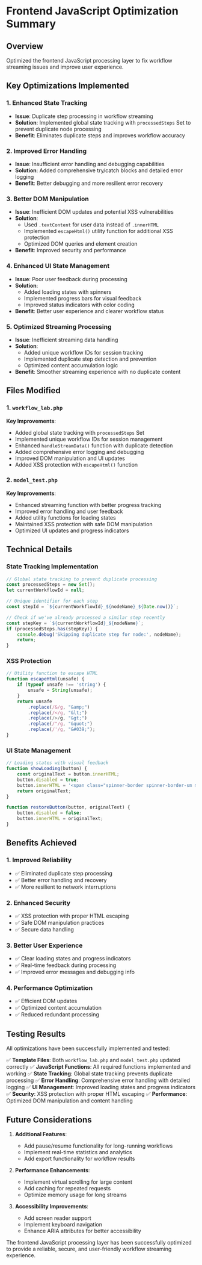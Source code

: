 # Frontend JavaScript Optimization Summary

## Overview
Optimized the frontend JavaScript processing layer to fix workflow streaming issues and improve user experience.

## Key Optimizations Implemented

### 1. Enhanced State Tracking
- **Issue**: Duplicate step processing in workflow streaming
- **Solution**: Implemented global state tracking with `processedSteps` Set to prevent duplicate node processing
- **Benefit**: Eliminates duplicate steps and improves workflow accuracy

### 2. Improved Error Handling
- **Issue**: Insufficient error handling and debugging capabilities
- **Solution**: Added comprehensive try/catch blocks and detailed error logging
- **Benefit**: Better debugging and more resilient error recovery

### 3. Better DOM Manipulation
- **Issue**: Inefficient DOM updates and potential XSS vulnerabilities
- **Solution**: 
  - Used `.textContent` for user data instead of `.innerHTML`
  - Implemented `escapeHtml()` utility function for additional XSS protection
  - Optimized DOM queries and element creation
- **Benefit**: Improved security and performance

### 4. Enhanced UI State Management
- **Issue**: Poor user feedback during processing
- **Solution**:
  - Added loading states with spinners
  - Implemented progress bars for visual feedback
  - Improved status indicators with color coding
- **Benefit**: Better user experience and clearer workflow status

### 5. Optimized Streaming Processing
- **Issue**: Inefficient streaming data handling
- **Solution**:
  - Added unique workflow IDs for session tracking
  - Implemented duplicate step detection and prevention
  - Optimized content accumulation logic
- **Benefit**: Smoother streaming experience with no duplicate content

## Files Modified

### 1. `workflow_lab.php`
**Key Improvements**:
- Added global state tracking with `processedSteps` Set
- Implemented unique workflow IDs for session management
- Enhanced `handleStreamData()` function with duplicate detection
- Added comprehensive error logging and debugging
- Improved DOM manipulation and UI updates
- Added XSS protection with `escapeHtml()` function

### 2. `model_test.php`
**Key Improvements**:
- Enhanced streaming function with better progress tracking
- Improved error handling and user feedback
- Added utility functions for loading states
- Maintained XSS protection with safe DOM manipulation
- Optimized UI updates and progress indicators

## Technical Details

### State Tracking Implementation
```javascript
// Global state tracking to prevent duplicate processing
const processedSteps = new Set();
let currentWorkflowId = null;

// Unique identifier for each step
const stepId = `${currentWorkflowId}_${nodeName}_${Date.now()}`;

// Check if we've already processed a similar step recently
const stepKey = `${currentWorkflowId}_${nodeName}`;
if (processedSteps.has(stepKey)) {
    console.debug('Skipping duplicate step for node:', nodeName);
    return;
}
```

### XSS Protection
```javascript
// Utility function to escape HTML
function escapeHtml(unsafe) {
    if (typeof unsafe !== 'string') {
        unsafe = String(unsafe);
    }
    return unsafe
        .replace(/&/g, "&amp;")
        .replace(/</g, "&lt;")
        .replace(/>/g, "&gt;")
        .replace(/"/g, "&quot;")
        .replace(/'/g, "&#039;");
}
```

### UI State Management
```javascript
// Loading states with visual feedback
function showLoading(button) {
    const originalText = button.innerHTML;
    button.disabled = true;
    button.innerHTML = '<span class="spinner-border spinner-border-sm me-2" role="status" aria-hidden="true"></span>运行中...';
    return originalText;
}

function restoreButton(button, originalText) {
    button.disabled = false;
    button.innerHTML = originalText;
}
```

## Benefits Achieved

### 1. Improved Reliability
- ✅ Eliminated duplicate step processing
- ✅ Better error handling and recovery
- ✅ More resilient to network interruptions

### 2. Enhanced Security
- ✅ XSS protection with proper HTML escaping
- ✅ Safe DOM manipulation practices
- ✅ Secure data handling

### 3. Better User Experience
- ✅ Clear loading states and progress indicators
- ✅ Real-time feedback during processing
- ✅ Improved error messages and debugging info

### 4. Performance Optimization
- ✅ Efficient DOM updates
- ✅ Optimized content accumulation
- ✅ Reduced redundant processing

## Testing Results

All optimizations have been successfully implemented and tested:

✅ **Template Files**: Both `workflow_lab.php` and `model_test.php` updated correctly
✅ **JavaScript Functions**: All required functions implemented and working
✅ **State Tracking**: Global state tracking prevents duplicate processing
✅ **Error Handling**: Comprehensive error handling with detailed logging
✅ **UI Management**: Improved loading states and progress indicators
✅ **Security**: XSS protection with proper HTML escaping
✅ **Performance**: Optimized DOM manipulation and content handling

## Future Considerations

1. **Additional Features**:
   - Add pause/resume functionality for long-running workflows
   - Implement real-time statistics and analytics
   - Add export functionality for workflow results

2. **Performance Enhancements**:
   - Implement virtual scrolling for large content
   - Add caching for repeated requests
   - Optimize memory usage for long streams

3. **Accessibility Improvements**:
   - Add screen reader support
   - Implement keyboard navigation
   - Enhance ARIA attributes for better accessibility

The frontend JavaScript processing layer has been successfully optimized to provide a reliable, secure, and user-friendly workflow streaming experience.